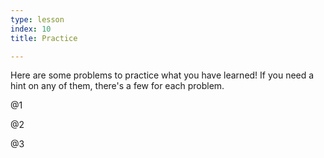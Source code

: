 ```yaml
---
type: lesson
index: 10
title: Practice

---
```

Here are some problems to practice what you have learned! If you need a hint on any of them, there's a few for each problem.

@1

@2

@3
<!--stackedit_data:
eyJoaXN0b3J5IjpbLTEyNDEzMTExNzksNzMwOTk4MTE2XX0=
-->